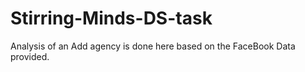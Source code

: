 # Stirring-Minds-DS-task
Analysis of an Add agency is done here based on the FaceBook Data provided.
